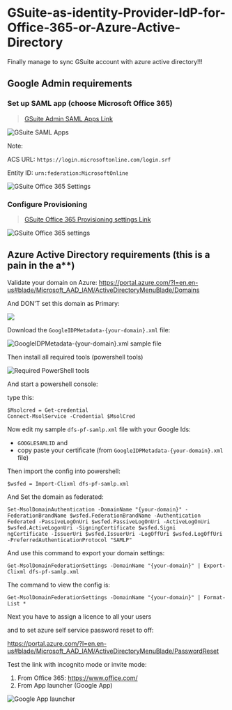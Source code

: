 # GSuite-as-identity-Provider-IdP-for-Office-365-or-Azure-Active-Directory
Finally manage to sync GSuite account with azure active directory!!!

## Google Admin requirements
### Set up SAML app (choose Microsoft Office 365)

> [GSuite Admin SAML Apps Link](https://admin.google.com/AdminHome?fral=1#AppsList:serviceType=SAML_APPS)

![GSuite SAML Apps](https://i.imgur.com/qSIrLyN.png)

Note:

ACS URL: `https://login.microsoftonline.com/login.srf`

Entity ID: `urn:federation:MicrosoftOnline`


![GSuite Office 365 Settings](https://i.imgur.com/0yEnR5m.png)

### Configure Provisioning

> [GSuite Office 365 Provisioning settings Link](https://admin.google.com/AdminHome?fral=1#AppDetails:service=935556381546&flyout=provisioningSetupV2)

![GSuite Office 365 settings](https://i.imgur.com/giY8PmH.png)



## Azure Active Directory requirements (this is a pain in the a**)
Validate your domain on Azure:
https://portal.azure.com/?l=en.en-us#blade/Microsoft_AAD_IAM/ActiveDirectoryMenuBlade/Domains

And DON'T set this domain as Primary:

![](https://i.imgur.com/GhEaTXo.png)


Download the `GoogleIDPMetadata-{your-domain}.xml` file:

![GoogleIDPMetadata-{your-domain}.xml sample file](https://i.imgur.com/rNvQshH.png)

Then install all required tools (powershell tools)

![Required PowerShell tools](https://i.imgur.com/sSkF2vZ.png)

And start a powershell console:

type this:
```
$Msolcred = Get-credential
Connect-MsolService -Credential $MsolCred
```

Now edit my sample `dfs-pf-samlp.xml` file with your Google Ids:

- `GOOGLESAMLID` and 
- copy paste your certificate (from `GoogleIDPMetadata-{your-domain}.xml` file)

Then import the config into powershell:
```
$wsfed = Import-Clixml dfs-pf-samlp.xml
```

And Set the domain as federated:
```
Set-MsolDomainAuthentication -DomainName "{your-domain}" -FederationBrandName $wsfed.FederationBrandName -Authentication Federated -PassiveLogOnUri $wsfed.PassiveLogOnUri -ActiveLogOnUri $wsfed.ActiveLogonUri -SigningCertificate $wsfed.Signi
ngCertificate -IssuerUri $wsfed.IssuerUri -LogOffUri $wsfed.LogOffUri -PreferredAuthenticationProtocol "SAMLP"
```

And use this command to export your domain settings:
```
Get-MsolDomainFederationSettings -DomainName "{your-domain}" | Export-Clixml dfs-pf-samlp.xml
```

The command to view the config is:
```
Get-MsolDomainFederationSettings -DomainName "{your-domain}" | Format-List *
```

Next you have to assign a licence to all your users

and to set azure self service password reset to off:

https://portal.azure.com/?l=en.en-us#blade/Microsoft_AAD_IAM/ActiveDirectoryMenuBlade/PasswordReset

Test the link with incognito mode or invite mode:
1. From Office 365: https://www.office.com/
2. From App launcher (Google App)

![Google App launcher](https://i.imgur.com/UfVOBQ9.png)
